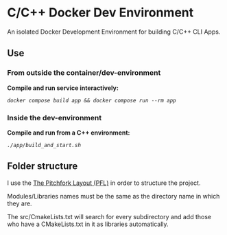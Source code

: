 # C/C++ Docker Dev Environment

An isolated Docker Development Environment for building C/C++ CLI Apps.

## Use

### From outside the container/dev-environment

**Compile and run service interactively:**

_`docker compose build app && docker compose run --rm app`_

### Inside the dev-environment

**Compile and run from a C++ environment:**

_`./app/build_and_start.sh`_

## Folder structure

I use the [The Pitchfork Layout (PFL)](https://api.csswg.org/bikeshed/?force=1&url=https://raw.githubusercontent.com/vector-of-bool/pitchfork/develop/data/spec.bs) in order to structure the project.

Modules/Libraries names must be the same as the directory name in which they are.

The src/CmakeLists.txt will search for every subdirectory and add those who have a CMakeLists.txt in it as libraries automatically.
